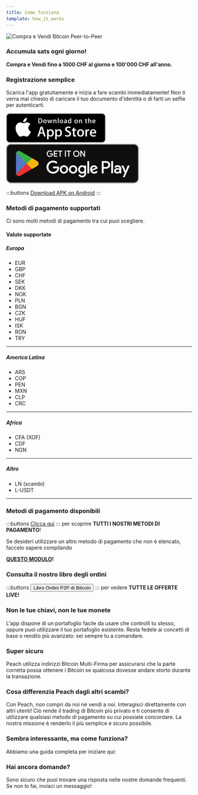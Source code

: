 ```yaml
---
title: Come funziona
template: how_it_works
---
```


<!--[teaser]-->

![Compra e Vendi Bitcoin Peer-to-Peer](/img/how-it-works/buy-and-sell-bitcoin-peer-to-peer.png)

### Accumula sats <span>ogni giorno</span>!

**Compra e Vendi fino a 1000 CHF al giorno e 100'000 CHF all'anno.**

<!--[easy_registration]-->

### Registrazione semplice

Scarica l'app gratuitamente e inizia a fare scambi immediatamente! Non ti verra mai chiesto di caricare il tuo documento d'identità o di farti un selfie per autenticarti.

<div>
  <div class="md:flex items-end">
    <a href="https://testflight.apple.com/join/wfSPFEWG"><img class="h-180px md:h-90px" src="/img/home/download-on-the-app-store.svg" alt="Download Bitcoin app on the App Store without KYC verification"></a>
    <a class="md:ml-4" href="https://play.google.com/store/apps/details?id=com.peachbitcoin.peach.mainnet"><img class="h-180px md:h-90px" src="/img/home/get-it-on-google-play.svg" alt="Get Bitcoin app on Google Play store without ID verification"></a>
  </div>

:::buttons
[Download APK on Android](/apk/)
:::

</div>

<!--[payment_methods]-->

### Metodi di pagamento supportati

Ci sono molti metodi di pagamento tra cui puoi scegliere.

#### Valute supportate

##### Europa

- EUR
- GBP
- CHF
- SEK
- DKK
- NOK
- PLN
- BGN
- CZK
- HUF
- ISK
- RON
- TRY

---

##### America Latina

- ARS
- COP
- PEN
- MXN
- CLP
- CRC

---

##### Africa

- CFA (XOF)
- CDF
- NGN

---

##### Altro

- LN (scambi)
- L-USDT

---

### Metodi di pagamento disponibili

:::buttons
[Clicca qui](https://docs.google.com/spreadsheets/d/1uqotdlQ1woALJnsLOJMwe21J4KvTvv3cnEqERqCUicg/?usp=sharing)
:::
per scoprire **TUTTI I NOSTRI METODI DI PAGAMENTO**!

Se desideri utilizzare un altro metodo di pagamento che non è elencato, faccelo sapere compilando
<br>

**[QUESTO MODULO](https://ncxldazr6m4.typeform.com/to/SJljDnae)!**

### Consulta il nostro libro degli ordini

:::buttons
<button class="btn" id="customBtn" onclick="window.location.href='/it/kycfree-orderbook'">Libro Ordini P2P di Bitcoin</button>
:::
per vedere **TUTTE LE OFFERTE LIVE!**

<!--[self_custody]-->

### Non le tue chiavi, non le tue monete

L'app dispone di un portafoglio facile da usare che controlli tu stesso, oppure puoi utilizzare il tuo portafoglio esistente. Resta fedele ai concetti di base o rendilo più avanzato: sei sempre tu a comandare.

<!--[security]-->

### Super sicuro

Peach utilizza indirizzi Bitcoin Multi-Firma per assicurarsi che la parte corretta possa ottenere i Bitcoin se qualcosa dovesse andare storto durante la transazione.

<!--[difference]-->

### Cosa differenzia Peach dagli altri scambi?

Con Peach, non compri da noi né vendi a noi.
Interagisci direttamente con altri utenti!
Ciò rende il trading di Bitcoin più privato e ti consente di utilizzare qualsiasi metodo di pagamento su cui possiate concordare.
La nostra missione è renderlo il più semplice e sicuro possibile.

<!--[sounds_cool]-->

### Sembra interessante, ma come funziona?

Abbiamo una guida completa per iniziare qui:

<!--[questions]-->

### Hai ancora domande?

Sono sicuro che puoi trovare una risposta nelle nostre domande frequenti.
Se non lo fai, inviaci un messaggio!
